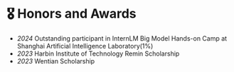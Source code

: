 # 🎖 Honors and Awards

- *2024* Outstanding participant in InternLM Big Model Hands-on Camp at Shanghai Artificial Intelligence Laboratory(1%)
- *2023* Harbin Institute of Technology Remin Scholarship
- *2023* Wentian Scholarship

